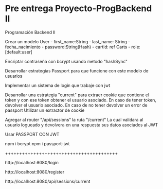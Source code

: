 # Pre entrega Proyecto-ProgBackend II
Programación Backend II

Crear un modelo User
    - first_name:String
    - last_name: String
    - fecha_nacimiento
    - password:String(Hash)
    - cartId: ref Carts
    - role: [default:user]

Encriptar contraseña con bcrypt usando metodo "hashSync"

Desarrollar estrategias Passport para que funcione con este modelo de usuarios

Implementar un sistema de login que trabaje con jwt

Desarrollar una estrategia "current" para extraer cookie que contiene el token y con ese token obtener el usuario asociado.
En caso de tener token, devolver el usuario asociado.
En caso de no tener devolver un error de passport 
Utilizar un extractor de cookie

Agregar al router "/api/sessions" la ruta "/current"
La cual validara al usuario logueado y devolvera en una respuesta sus datos asociados al JWT

Usar PASSPORT CON JWT

npm i bcrypt 
npm i passport-jwt

++++++++++++++++++++++++++++++++++++++++

http://localhost:8080/login 

http://localhost:8080/register 


http://localhost:8080/api/sessions/current

